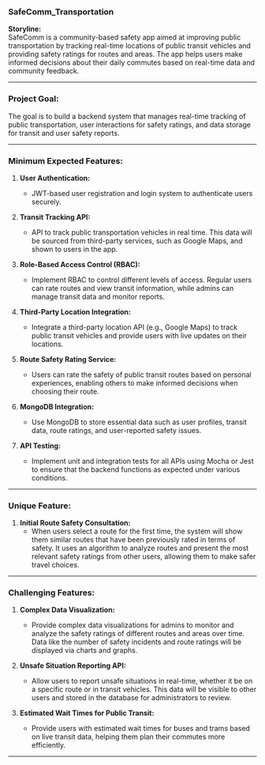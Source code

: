 ### **SafeComm_Transportation**

**Storyline:**  
SafeComm is a community-based safety app aimed at improving public transportation by tracking real-time locations of public transit vehicles and providing safety ratings for routes and areas. The app helps users make informed decisions about their daily commutes based on real-time data and community feedback.

---

### **Project Goal:**

The goal is to build a backend system that manages real-time tracking of public transportation, user interactions for safety ratings, and data storage for transit and user safety reports.

---

### **Minimum Expected Features:**

1. **User Authentication:**

   - JWT-based user registration and login system to authenticate users securely.

2. **Transit Tracking API:**

   - API to track public transportation vehicles in real time. This data will be sourced from third-party services, such as Google Maps, and shown to users in the app.

3. **Role-Based Access Control (RBAC):**

   - Implement RBAC to control different levels of access. Regular users can rate routes and view transit information, while admins can manage transit data and monitor reports.

4. **Third-Party Location Integration:**

   - Integrate a third-party location API (e.g., Google Maps) to track public transit vehicles and provide users with live updates on their locations.

5. **Route Safety Rating Service:**

   - Users can rate the safety of public transit routes based on personal experiences, enabling others to make informed decisions when choosing their route.

6. **MongoDB Integration:**

   - Use MongoDB to store essential data such as user profiles, transit data, route ratings, and user-reported safety issues.

7. **API Testing:**
   - Implement unit and integration tests for all APIs using Mocha or Jest to ensure that the backend functions as expected under various conditions.

---

### **Unique Feature:**

1. **Initial Route Safety Consultation:**
   - When users select a route for the first time, the system will show them similar routes that have been previously rated in terms of safety. It uses an algorithm to analyze routes and present the most relevant safety ratings from other users, allowing them to make safer travel choices.

---

### **Challenging Features:**

1. **Complex Data Visualization:**

   - Provide complex data visualizations for admins to monitor and analyze the safety ratings of different routes and areas over time. Data like the number of safety incidents and route ratings will be displayed via charts and graphs.

2. **Unsafe Situation Reporting API:**

   - Allow users to report unsafe situations in real-time, whether it be on a specific route or in transit vehicles. This data will be visible to other users and stored in the database for administrators to review.

3. **Estimated Wait Times for Public Transit:**
   - Provide users with estimated wait times for buses and trams based on live transit data, helping them plan their commutes more efficiently.

---
